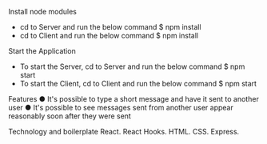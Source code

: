 Install node modules
- cd to Server and run the below command
    $ npm install
- cd to Client and run the below command
    $ npm install    

Start the Application
- To start the Server, cd to Server and run the below command
    $ npm start
- To start the Client, cd to Client and run the below command
    $ npm start 


Features
● It's possible to type a short message and have it sent to another user
● It's possible to see messages sent from another user appear reasonably soon after they
were sent

Technology and boilerplate
React.
React Hooks.
HTML.
CSS.
Express.